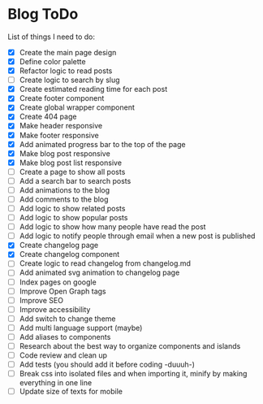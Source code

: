 # Blog ToDo

List of things I need to do:

- [X] Create the main page design
- [X] Define color palette
- [X] Refactor logic to read posts
- [ ] Create logic to search by slug
- [X] Create estimated reading time for each post
- [X] Create footer component
- [X] Create global wrapper component
- [X] Create 404 page
- [X] Make header responsive
- [X] Make footer responsive
- [X] Add animated progress bar to the top of the page
- [X] Make blog post responsive
- [X] Make blog post list responsive
- [ ] Create a page to show all posts
- [ ] Add a search bar to search posts
- [ ] Add animations to the blog
- [ ] Add comments to the blog
- [ ] Add logic to show related posts
- [ ] Add logic to show popular posts
- [ ] Add logic to show how many people have read the post
- [ ] Add logic to notify people through email when a new post is published
- [X] Create changelog page
- [X] Create changelog component
- [ ] Create logic to read changelog from changelog.md
- [ ] Add animated svg animation to changelog page
- [ ] Index pages on google
- [ ] Improve Open Graph tags
- [ ] Improve SEO
- [ ] Improve accessibility
- [ ] Add switch to change theme
- [ ] Add multi language support (maybe)
- [ ] Add aliases to components
- [ ] Research about the best way to organize components and islands
- [ ] Code review and clean up
- [ ] Add tests (you should add it before coding -duuuh-)
- [ ] Break css into isolated files and when importing it, minify by making everything in one line
- [ ] Update size of texts for mobile